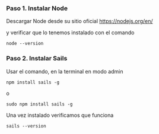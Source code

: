 ### Paso 1. Instalar Node

Descargar Node desde su sitio oficial https://nodejs.org/en/

y verificar que lo tenemos instalado con el comando

```node --version```
 

### Paso 2. Instalar Sails

Usar el comando, en la terminal en modo admin

```npm install sails -g```

o

```sudo npm install sails -g```

Una vez instalado verificamos que funciona

```sails --version```

